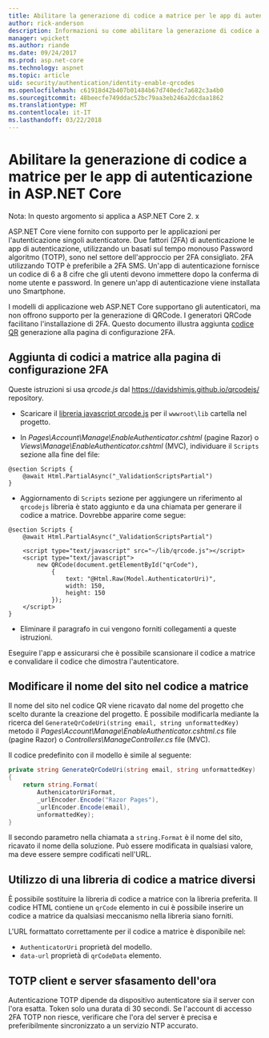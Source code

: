 ```yaml
---
title: Abilitare la generazione di codice a matrice per le app di autenticazione in ASP.NET Core
author: rick-anderson
description: Informazioni su come abilitare la generazione di codice a matrice per le app di autenticazione che utilizzano l'autenticazione a due fattori ASP.NET Core.
manager: wpickett
ms.author: riande
ms.date: 09/24/2017
ms.prod: asp.net-core
ms.technology: aspnet
ms.topic: article
uid: security/authentication/identity-enable-qrcodes
ms.openlocfilehash: c61918d42b407b01484b67d740edc7a682c3a4b0
ms.sourcegitcommit: 48beecfe749ddac52bc79aa3eb246a2dcdaa1862
ms.translationtype: MT
ms.contentlocale: it-IT
ms.lasthandoff: 03/22/2018
---
```

# <a name="enable-qr-code-generation-for-authenticator-apps-in-aspnet-core"></a>Abilitare la generazione di codice a matrice per le app di autenticazione in ASP.NET Core

Nota: In questo argomento si applica a ASP.NET Core 2. x

ASP.NET Core viene fornito con supporto per le applicazioni per l'autenticazione singoli autenticatore. Due fattori (2FA) di autenticazione le app di autenticazione, utilizzando un basati sul tempo monouso Password algoritmo (TOTP), sono nel settore dell'approccio per 2FA consigliato. 2FA utilizzando TOTP è preferibile a 2FA SMS. Un'app di autenticazione fornisce un codice di 6 a 8 cifre che gli utenti devono immettere dopo la conferma di nome utente e password. In genere un'app di autenticazione viene installata uno Smartphone.

I modelli di applicazione web ASP.NET Core supportano gli autenticatori, ma non offrono supporto per la generazione di QRCode. I generatori QRCode facilitano l'installazione di 2FA. Questo documento illustra aggiunta [codice QR](https://wikipedia.org/wiki/QR_code) generazione alla pagina di configurazione 2FA.

## <a name="adding-qr-codes-to-the-2fa-configuration-page"></a>Aggiunta di codici a matrice alla pagina di configurazione 2FA

Queste istruzioni si usa *qrcode.js* dal https://davidshimjs.github.io/qrcodejs/ repository.

* Scaricare il [libreria javascript qrcode.js](https://davidshimjs.github.io/qrcodejs/) per il `wwwroot\lib` cartella nel progetto.

* In *Pages\Account\Manage\EnableAuthenticator.cshtml* (pagine Razor) o *Views\Manage\EnableAuthenticator.cshtml* (MVC), individuare il `Scripts` sezione alla fine del file:

```cshtml
@section Scripts {
    @await Html.PartialAsync("_ValidationScriptsPartial")
}
```

* Aggiornamento di `Scripts` sezione per aggiungere un riferimento al `qrcodejs` libreria è stato aggiunto e da una chiamata per generare il codice a matrice. Dovrebbe apparire come segue:

```cshtml
@section Scripts {
    @await Html.PartialAsync("_ValidationScriptsPartial")

    <script type="text/javascript" src="~/lib/qrcode.js"></script>
    <script type="text/javascript">
        new QRCode(document.getElementById("qrCode"),
            {
                text: "@Html.Raw(Model.AuthenticatorUri)",
                width: 150,
                height: 150
            });
    </script>
}
```

* Eliminare il paragrafo in cui vengono forniti collegamenti a queste istruzioni.

Eseguire l'app e assicurarsi che è possibile scansionare il codice a matrice e convalidare il codice che dimostra l'autenticatore.

## <a name="change-the-site-name-in-the-qr-code"></a>Modificare il nome del sito nel codice a matrice

Il nome del sito nel codice QR viene ricavato dal nome del progetto che scelto durante la creazione del progetto. È possibile modificarla mediante la ricerca del `GenerateQrCodeUri(string email, string unformattedKey)` metodo il *Pages\Account\Manage\EnableAuthenticator.cshtml.cs* file (pagine Razor) o *Controllers\ManageController.cs* file (MVC). 

Il codice predefinito con il modello è simile al seguente:

```c#
private string GenerateQrCodeUri(string email, string unformattedKey)
{
    return string.Format(
        AuthenicatorUriFormat,
        _urlEncoder.Encode("Razor Pages"),
        _urlEncoder.Encode(email),
        unformattedKey);
}
```

Il secondo parametro nella chiamata a `string.Format` è il nome del sito, ricavato il nome della soluzione. Può essere modificata in qualsiasi valore, ma deve essere sempre codificati nell'URL.

## <a name="using-a-different-qr-code-library"></a>Utilizzo di una libreria di codice a matrice diversi

È possibile sostituire la libreria di codice a matrice con la libreria preferita. Il codice HTML contiene un `qrCode` elemento in cui è possibile inserire un codice a matrice da qualsiasi meccanismo nella libreria siano forniti.

L'URL formattato correttamente per il codice a matrice è disponibile nel:

* `AuthenticatorUri` proprietà del modello.
* `data-url` proprietà di `qrCodeData` elemento. 

## <a name="totp-client-and-server-time-skew"></a>TOTP client e server sfasamento dell'ora

Autenticazione TOTP dipende da dispositivo autenticatore sia il server con l'ora esatta. Token solo una durata di 30 secondi. Se l'account di accesso 2FA TOTP non riesce, verificare che l'ora del server è precisa e preferibilmente sincronizzato a un servizio NTP accurato.
